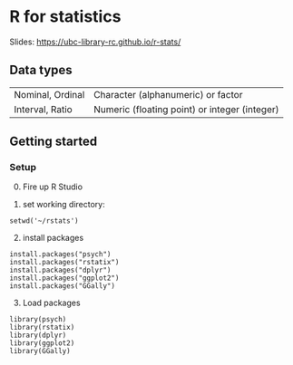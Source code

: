 

# R for statistics #

Slides: https://ubc-library-rc.github.io/r-stats/

## Data types ##

| | |
|---|---|
| Nominal, Ordinal | Character (alphanumeric) or factor |
| Interval, Ratio | Numeric (floating point) or integer (integer) |


## Getting started ##

### Setup ###

0. Fire up R Studio

1. set working directory:
```
setwd('~/rstats')
```

2. install packages
```
install.packages("psych")
install.packages("rstatix")
install.packages("dplyr")
install.packages("ggplot2")
install.packages("GGally")
```

3. Load packages
```
library(psych)
library(rstatix)
library(dplyr)
library(ggplot2)
library(GGally)
```
